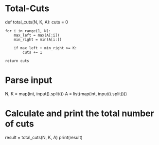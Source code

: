# Total-Cuts

def total_cuts(N, K, A):
    cuts = 0

    for i in range(1, N):
        max_left = max(A[:i])
        min_right = min(A[i:])

        if max_left + min_right >= K:
            cuts += 1

    return cuts

# Parse input
N, K = map(int, input().split())
A = list(map(int, input().split()))

# Calculate and print the total number of cuts
result = total_cuts(N, K, A)
print(result)
